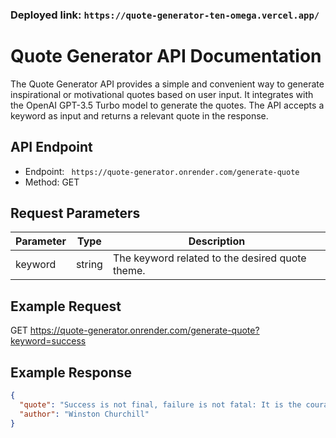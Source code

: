 ### Deployed link: `https://quote-generator-ten-omega.vercel.app/`

# Quote Generator API Documentation

The Quote Generator API provides a simple and convenient way to generate inspirational or motivational quotes based on user input. It integrates with the OpenAI GPT-3.5 Turbo model to generate the quotes. The API accepts a keyword as input and returns a relevant quote in the response.

## API Endpoint

- Endpoint: ` https://quote-generator.onrender.com/generate-quote`
- Method: GET

## Request Parameters

| Parameter | Type   | Description                                      |
| --------- | ------ | ------------------------------------------------ |
| keyword   | string | The keyword related to the desired quote theme.  |

## Example Request

GET  https://quote-generator.onrender.com/generate-quote?keyword=success


## Example Response

```json
{
  "quote": "Success is not final, failure is not fatal: It is the courage to continue that counts.",
  "author": "Winston Churchill"
}
